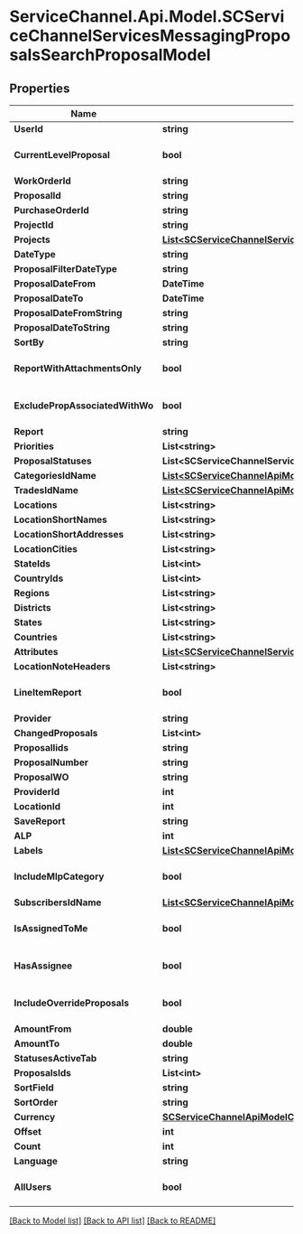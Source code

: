 # ServiceChannel.Api.Model.SCServiceChannelServicesMessagingProposalsSearchProposalModel

## Properties

Name | Type | Description | Notes
------------ | ------------- | ------------- | -------------
**UserId** | **string** |  | [optional] 
**CurrentLevelProposal** | **bool** |  | [optional] [default to false]
**WorkOrderId** | **string** |  | [optional] 
**ProposalId** | **string** |  | [optional] 
**PurchaseOrderId** | **string** |  | [optional] 
**ProjectId** | **string** |  | [optional] 
**Projects** | [**List&lt;SCServiceChannelServicesMessagingProjectsProject&gt;**](SCServiceChannelServicesMessagingProjectsProject.md) |  | [optional] 
**DateType** | **string** |  | [optional] 
**ProposalFilterDateType** | **string** |  | [optional] 
**ProposalDateFrom** | **DateTime** |  | [optional] 
**ProposalDateTo** | **DateTime** |  | [optional] 
**ProposalDateFromString** | **string** |  | [optional] 
**ProposalDateToString** | **string** |  | [optional] 
**SortBy** | **string** |  | [optional] 
**ReportWithAttachmentsOnly** | **bool** |  | [optional] [default to false]
**ExcludePropAssociatedWithWo** | **bool** |  | [optional] [default to false]
**Report** | **string** |  | [optional] 
**Priorities** | **List&lt;string&gt;** |  | [optional] 
**ProposalStatuses** | **List&lt;SCServiceChannelServicesMessagingProposalsSearchProposalModel.ProposalStatusesEnum&gt;** |  | [optional] 
**CategoriesIdName** | [**List&lt;SCServiceChannelApiModelKeyValueSystemStringSystemString&gt;**](SCServiceChannelApiModelKeyValueSystemStringSystemString.md) |  | [optional] 
**TradesIdName** | [**List&lt;SCServiceChannelApiModelKeyValueSystemStringSystemString&gt;**](SCServiceChannelApiModelKeyValueSystemStringSystemString.md) |  | [optional] 
**Locations** | **List&lt;string&gt;** |  | [optional] 
**LocationShortNames** | **List&lt;string&gt;** |  | [optional] 
**LocationShortAddresses** | **List&lt;string&gt;** |  | [optional] 
**LocationCities** | **List&lt;string&gt;** |  | [optional] 
**StateIds** | **List&lt;int&gt;** |  | [optional] 
**CountryIds** | **List&lt;int&gt;** |  | [optional] 
**Regions** | **List&lt;string&gt;** |  | [optional] 
**Districts** | **List&lt;string&gt;** |  | [optional] 
**States** | **List&lt;string&gt;** |  | [optional] 
**Countries** | **List&lt;string&gt;** |  | [optional] 
**Attributes** | [**List&lt;SCServiceChannelServicesMessagingProposalsIdNameValue&gt;**](SCServiceChannelServicesMessagingProposalsIdNameValue.md) |  | [optional] 
**LocationNoteHeaders** | **List&lt;string&gt;** |  | [optional] 
**LineItemReport** | **bool** |  | [optional] [default to false]
**Provider** | **string** |  | [optional] 
**ChangedProposals** | **List&lt;int&gt;** |  | [optional] 
**ProposalIids** | **string** |  | [optional] 
**ProposalNumber** | **string** |  | [optional] 
**ProposalWO** | **string** |  | [optional] 
**ProviderId** | **int** |  | [optional] 
**LocationId** | **int** |  | [optional] 
**SaveReport** | **string** |  | [optional] 
**ALP** | **int** |  | [optional] 
**Labels** | [**List&lt;SCServiceChannelApiModelKeyValueSystemStringSystemString&gt;**](SCServiceChannelApiModelKeyValueSystemStringSystemString.md) |  | [optional] 
**IncludeMlpCategory** | **bool** |  | [optional] [default to false]
**SubscribersIdName** | [**List&lt;SCServiceChannelApiModelKeyValueSystemInt32SystemString&gt;**](SCServiceChannelApiModelKeyValueSystemInt32SystemString.md) |  | [optional] 
**IsAssignedToMe** | **bool** |  | [optional] [default to false]
**HasAssignee** | **bool** |  | [optional] [default to false]
**IncludeOverrideProposals** | **bool** |  | [optional] [default to false]
**AmountFrom** | **double** |  | [optional] 
**AmountTo** | **double** |  | [optional] 
**StatusesActiveTab** | **string** |  | [optional] 
**ProposalsIds** | **List&lt;int&gt;** |  | [optional] 
**SortField** | **string** |  | [optional] 
**SortOrder** | **string** |  | [optional] 
**Currency** | [**SCServiceChannelApiModelCurrencyCurrency**](SCServiceChannelApiModelCurrencyCurrency.md) |  | [optional] 
**Offset** | **int** |  | [optional] 
**Count** | **int** |  | [optional] 
**Language** | **string** |  | [optional] 
**AllUsers** | **bool** |  | [optional] [default to false]

[[Back to Model list]](../README.md#documentation-for-models) [[Back to API list]](../README.md#documentation-for-api-endpoints) [[Back to README]](../README.md)

